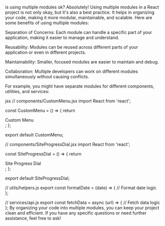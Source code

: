 is using multiple modules ok?
Absolutely! Using multiple modules in a React project is not only okay, but it's also a best practice. It helps in organizing your code, making it more modular, maintainable, and scalable. Here are some benefits of using multiple modules:

Separation of Concerns: Each module can handle a specific part of your application, making it easier to manage and understand.

Reusability: Modules can be reused across different parts of your application or even in different projects.

Maintainability: Smaller, focused modules are easier to maintain and debug.

Collaboration: Multiple developers can work on different modules simultaneously without causing conflicts.

For example, you might have separate modules for different components, utilities, and services:

jsx
// components/CustomMenu.jsx
import React from 'react';

const CustomMenu = () => {
  return <div>Custom Menu</div>;
};

export default CustomMenu;

// components/SiteProgressDial.jsx
import React from 'react';

const SiteProgressDial = () => {
  return <div>Site Progress Dial</div>;
};

export default SiteProgressDial;

// utils/helpers.js
export const formatDate = (date) => {
  // Format date logic
};

// services/api.js
export const fetchData = async (url) => {
  // Fetch data logic
};
By organizing your code into multiple modules, you can keep your project clean and efficient. If you have any specific questions or need further assistance, feel free to ask!